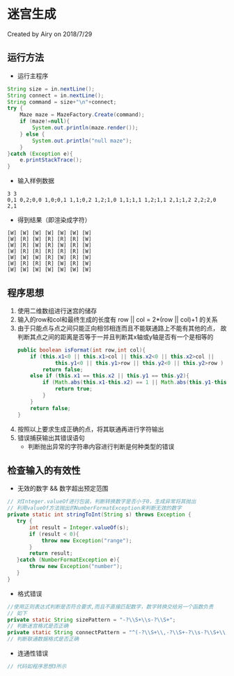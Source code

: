 # 迷宫生成
Created by Airy on 2018/7/29
## 运行方法
* 运行主程序
```java
String size = in.nextLine();
String connect = in.nextLine();
String command = size+"\n"+connect;
try {
    Maze maze = MazeFactory.Create(command);
    if (maze!=null){
        System.out.println(maze.render());
    } else {
        System.out.println("null maze");
    }
}catch (Exception e){
    e.printStackTrace();
}        
```

* 输入样例数据
```
3 3
0,1 0,2;0,0 1,0;0,1 1,1;0,2 1,2;1,0 1,1;1,1 1,2;1,1 2,1;1,2 2,2;2,0 2,1
```

* 得到结果（即渲染成字符）
```
[W] [W] [W] [W] [W] [W] [W] 
[W] [R] [W] [R] [R] [R] [W] 
[W] [R] [W] [R] [W] [R] [W] 
[W] [R] [R] [R] [R] [R] [W] 
[W] [W] [W] [R] [W] [R] [W] 
[W] [R] [R] [R] [W] [R] [W] 
[W] [W] [W] [W] [W] [W] [W] 
```

## 程序思想
 1. 使用二维数组进行迷宫的储存
 2. 输入的row和col和最终生成的长度有 row || col = 2*(row || col)+1 的关系
 3. 由于只能点与点之间只能正向相邻相连而且不能联通路上不能有其他的点，
    故判断其点之间的距离是否等于一并且判断其x轴或y轴是否有一个是相等的
    ```java
    public boolean isFormat(int row,int col){
        if (this.x1<0 || this.x1>col || this.x2<0 || this.x2>col ||
                this.y1<0 || this.y1>row || this.y2<0 || this.y2>row ) // 边界判断
            return false;
        else if (this.x1 == this.x2 || this.y1 == this.y2){
            if (Math.abs(this.x1-this.x2) == 1 || Math.abs(this.y1-this.y2) == 1){ // 判断是否正向相邻
                return true;    
            }
        }
        return false;    
    }        
    ```
 4. 按照以上要求生成正确的点，将其联通再进行字符输出
 5. 错误捕获输出其错误语句
    * 判断抛出异常的字符串内容进行判断是何种类型的错误

## 检查输入的有效性
 * 无效的数字 && 数字超出预定范围
 ```java
 // 对Integer.valueOf进行包装，判断转换数字是否小于0，生成异常将其抛出
 // 利用valueOf方法抛出的NumberFormatException来判断无效的数字
 private static int stringToInt(String s) throws Exception {
    try {
        int result = Integer.valueOf(s);
        if (result < 0){
            throw new Exception("range");
        }
        return result;
    }catch (NumberFormatException e){
        throw new Exception("number");
    }
 }
 ```
 * 格式错误
  ```java
  //使用正则表达式判断是否符合要求,而且不直接匹配数字，数字转换交给另一个函数负责
  // 如下
  private static String sizePattern = "-?\\S+\\s-?\\S+";
  // 判断迷宫格式是否正确
  private static String connectPattern = "^(-?\\S+\\,-?\\S+-?\\s-?\\S+\\,-?\\S+;)*(-?\\S+\\,-?\\S+-?\\s-?\\S+\\,-?\\S+)$";
  // 判断联通数据格式是否正确
  ```
 * 连通性错误
  ```java
  // 代码如程序思想3所示
  ```
